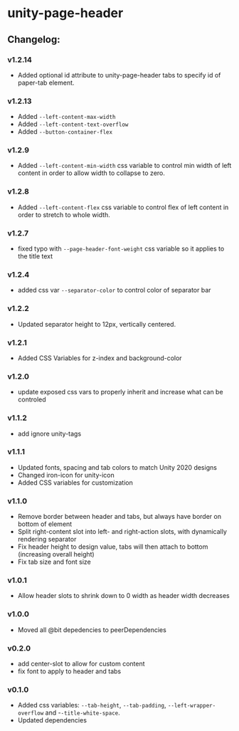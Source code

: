 # unity-page-header

## Changelog:

### v1.2.14
- Added optional id attribute to unity-page-header tabs to specify id of paper-tab element.

### v1.2.13
- Added `--left-content-max-width`
- Added `--left-content-text-overflow`
- Added `--button-container-flex`
### v1.2.9
- Added `--left-content-min-width` css variable to control min width of left content in order to allow width to collapse to zero.

### v1.2.8
- Added `--left-content-flex` css variable to control flex of left content in order to stretch to whole width.

### v1.2.7
- fixed typo with `--page-header-font-weight` css variable so it applies to the title text

### v1.2.4
- added css var `--separator-color` to control color of separator bar

### v1.2.2
- Updated separator height to 12px, vertically centered.

### v1.2.1
- Added CSS Variables for z-index and background-color

### v1.2.0
- update exposed css vars to properly inherit and increase what can be controled

### v1.1.2
- add ignore unity-tags

### v1.1.1
- Updated fonts, spacing and tab colors to match Unity 2020 designs
- Changed iron-icon for unity-icon
- Added CSS variables for customization

### v1.1.0
- Remove border between header and tabs, but always have border on bottom of element
- Split right-content slot into left- and right-action slots, with dynamically rendering separator
- Fix header height to design value, tabs will then attach to bottom (increasing overall height)
- Fix tab size and font size

### v1.0.1
- Allow header slots to shrink down to 0 width as header width decreases

### v1.0.0
- Moved all @bit depedencies to peerDependencies

### v0.2.0
- add center-slot to allow for custom content
- fix font to apply to header and tabs

### v0.1.0
- Added css variables: `--tab-height`, `--tab-padding`, `--left-wrapper-overflow` and -`-title-white-space`.
- Updated dependencies
